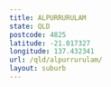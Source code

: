 ```yaml
---
title: ALPURRURULAM
state: QLD
postcode: 4825
latitude: -21.017327
longitude: 137.432341
url: /qld/alpurrurulam/
layout: suburb
---
```

